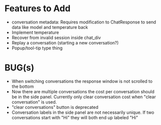 # Features to Add

* conversation metadata: Requires modification to ChatResponse to send data like model and temperature back
* Implement temperature
* Recover from invalid session inside chat_div
* Replay a conversation (starting a new conversation?)
* Popup/tool-tip type thing

# BUG(s)

* When switching conversations the response window is not scrolled to the bottom
* Now there are multiple conversations the cost per conversation should be in the side panel.  Currently only clear conversation cost when "clear conversation" is used.
* "clear conversations" button is deprecated
* Conversation labels in the side panel are not necessarily unique.  If two conversations start with "Hi" they will both end up labeled "Hi"
